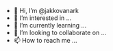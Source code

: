 - 👋 Hi, I’m @jakkovanark
- 👀 I’m interested in ...
- 🌱 I’m currently learning ...
- 💞️ I’m looking to collaborate on ...
- 📫 How to reach me ...

<!---
jakkovanark/jakkovanark is a ✨ special ✨ repository because its `README.md` (this file) appears on your GitHub profile.
You can click the Preview link to take a look at your changes.
--->
